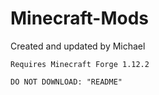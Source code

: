 # Minecraft-Mods
Created and updated by Michael

    
    Requires Minecraft Forge 1.12.2
    
    DO NOT DOWNLOAD: "README"
